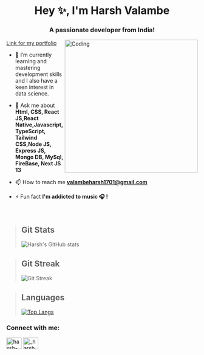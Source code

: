 
<h1 align="center">Hey ✨, I'm Harsh Valambe</h1>
<h3 align="center">A passionate developer  from India!</h3>
<a href="https://harsh-portfolio-three.vercel.app/">Link for my portfolio</a>
<img align="right" alt="Coding" width="350" src="https://cdn.dribbble.com/users/2131993/screenshots/4948736/thoughtworks-gif_dribbble.gif">

<br>

- 🌱 I’m currently learning and mastering development skills and I also have a keen interest in data science.

- 💬 Ask me about **Html, CSS, React JS,React Native,Javascript, TypeScript, Tailwind CSS,Node JS, Express JS, Mongo DB, MySql, FireBase, Next JS 13**

- 📫 How to reach me **valambeharsh1701@gmail.com**

- ⚡ Fun fact **I'm addicted to music 🎧 !**

<br>

>## Git Stats
>![Harsh's GitHub stats](https://github-readme-stats.vercel.app/api?username=Harshhhh1701&show_icons=true&count_private=true&include_all_commits=true&theme=react)

>## Git Streak
> ![Git Streak](https://github-readme-streak-stats.herokuapp.com/?user=Harshhhh1701&theme=react)




>## Languages
> [![Top Langs](https://github-readme-stats.vercel.app/api/top-langs/?username=Harshhhh1701&langs_count=10&layout=compact&theme=react)](https://github.com/Harshhhh1701/github-readme-stats)


<h3 align="left">Connect with me:</h3>
<p align="left">

<a href="https://www.linkedin.com/in/harsh-valambe-3a83801b8/" target="blank"><img align="center" src="https://raw.githubusercontent.com/rahuldkjain/github-profile-readme-generator/master/src/images/icons/Social/linked-in-alt.svg" alt="harsh-valambe-3a83801b8" height="30" width="40" /></a>
<a href="https://www.instagram.com/_harsh__v_/?hl=en" target="blank"><img align="center" src="https://raw.githubusercontent.com/rahuldkjain/github-profile-readme-generator/master/src/images/icons/Social/instagram.svg" alt="_harsh__v_" height="30" width="40" /></a>

</p><br>




